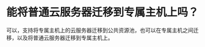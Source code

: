 # 能将普通云服务器迁移到专属主机上吗？<a name="deh_faq_0016"></a>

可以，支持将专属主机上的云服务器迁移到公共资源池，也可以在专属主机之间迁移，以及将普通云服务器迁移到专属主机上。

